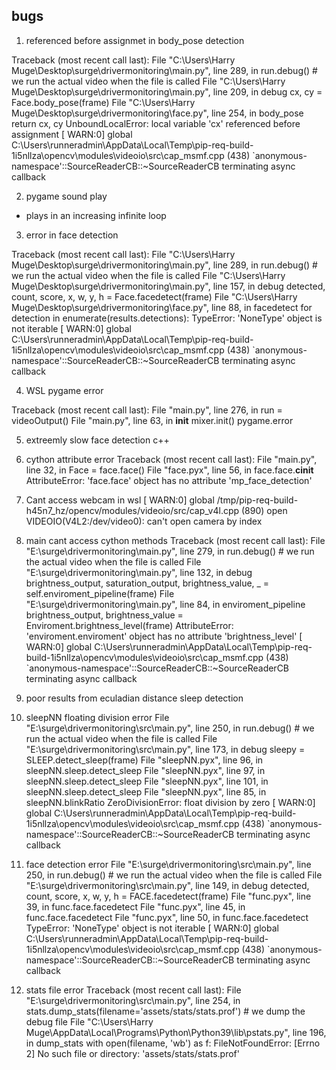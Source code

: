 ## bugs

1. referenced before assignmet in body_pose detection

Traceback (most recent call last):
  File "C:\Users\Harry Muge\Desktop\surge\drivermonitoring\main.py", line 289, in <module>
    run.debug() # we run the actual video when the file is called
  File "C:\Users\Harry Muge\Desktop\surge\drivermonitoring\main.py", line 209, in debug
    cx, cy = Face.body_pose(frame)
  File "C:\Users\Harry Muge\Desktop\surge\drivermonitoring\face.py", line 254, in body_pose
    return cx, cy
UnboundLocalError: local variable 'cx' referenced before assignment
[ WARN:0] global C:\Users\runneradmin\AppData\Local\Temp\pip-req-build-1i5nllza\opencv\modules\videoio\src\cap_msmf.cpp (438) `anonymous-namespace'::SourceReaderCB::~SourceReaderCB terminating async callback

2. pygame sound play

- plays in an increasing infinite loop

3. error in face detection

Traceback (most recent call last):
  File "C:\Users\Harry Muge\Desktop\surge\drivermonitoring\main.py", line 289, in <module>
    run.debug() # we run the actual video when the file is called
  File "C:\Users\Harry Muge\Desktop\surge\drivermonitoring\main.py", line 157, in debug
    detected, count, score, x, w, y, h = Face.facedetect(frame)
  File "C:\Users\Harry Muge\Desktop\surge\drivermonitoring\face.py", line 88, in facedetect
    for detection in enumerate(results.detections):
TypeError: 'NoneType' object is not iterable
[ WARN:0] global C:\Users\runneradmin\AppData\Local\Temp\pip-req-build-1i5nllza\opencv\modules\videoio\src\cap_msmf.cpp (438) `anonymous-namespace'::SourceReaderCB::~SourceReaderCB terminating async callback

4. WSL pygame error

Traceback (most recent call last):
  File "main.py", line 276, in <module>
    run = videoOutput()
  File "main.py", line 63, in __init__
    mixer.init()
pygame.error

5. extreemly slow face detection c++

6. cython attribute error
Traceback (most recent call last):
  File "main.py", line 32, in <module>
    Face = face.face()
  File "face.pyx", line 56, in face.face.__cinit__
AttributeError: 'face.face' object has no attribute 'mp_face_detection'

7. Cant access webcam in wsl
[ WARN:0] global /tmp/pip-req-build-h45n7_hz/opencv/modules/videoio/src/cap_v4l.cpp (890) open VIDEOIO(V4L2:/dev/video0): can't open camera by index

8. main cant access cython methods
Traceback (most recent call last):
  File "E:\surge\drivermonitoring\main.py", line 279, in <module>
    run.debug() # we run the actual video when the file is called
  File "E:\surge\drivermonitoring\main.py", line 132, in debug
    brightness_output, saturation_output, brightness_value, _ = self.enviroment_pipeline(frame)
  File "E:\surge\drivermonitoring\main.py", line 84, in enviroment_pipeline
    brightness_output, brightness_value = Enviroment.brightness_level(frame)
AttributeError: 'enviroment.enviroment' object has no attribute 'brightness_level'
[ WARN:0] global C:\Users\runneradmin\AppData\Local\Temp\pip-req-build-1i5nllza\opencv\modules\videoio\src\cap_msmf.cpp (438) `anonymous-namespace'::SourceReaderCB::~SourceReaderCB terminating async callback

9. poor results from eculadian distance sleep detection

10. sleepNN floating division error
 File "E:\surge\drivermonitoring\src\main.py", line 250, in <module>
    run.debug() # we run the actual video when the file is called
  File "E:\surge\drivermonitoring\src\main.py", line 173, in debug
    sleepy = SLEEP.detect_sleep(frame)
  File "sleepNN.pyx", line 96, in sleepNN.sleep.detect_sleep
  File "sleepNN.pyx", line 97, in sleepNN.sleep.detect_sleep
  File "sleepNN.pyx", line 101, in sleepNN.sleep.detect_sleep
  File "sleepNN.pyx", line 85, in sleepNN.blinkRatio
ZeroDivisionError: float division by zero
[ WARN:0] global C:\Users\runneradmin\AppData\Local\Temp\pip-req-build-1i5nllza\opencv\modules\videoio\src\cap_msmf.cpp (438) `anonymous-namespace'::SourceReaderCB::~SourceReaderCB terminating async callback

11. face detection error
  File "E:\surge\drivermonitoring\src\main.py", line 250, in <module>
    run.debug() # we run the actual video when the file is called
  File "E:\surge\drivermonitoring\src\main.py", line 149, in debug
    detected, count, score, x, w, y, h = FACE.facedetect(frame)
  File "func.pyx", line 39, in func.face.facedetect
  File "func.pyx", line 45, in func.face.facedetect
  File "func.pyx", line 50, in func.face.facedetect
TypeError: 'NoneType' object is not iterable
[ WARN:0] global C:\Users\runneradmin\AppData\Local\Temp\pip-req-build-1i5nllza\opencv\modules\videoio\src\cap_msmf.cpp (438) `anonymous-namespace'::SourceReaderCB::~SourceReaderCB terminating async callback

12. stats file error
Traceback (most recent call last):
  File "E:\surge\drivermonitoring\src\main.py", line 254, in <module>
    stats.dump_stats(filename='assets/stats/stats.prof') # we dump the debug file
  File "C:\Users\Harry Muge\AppData\Local\Programs\Python\Python39\lib\pstats.py", line 196, in dump_stats
    with open(filename, 'wb') as f:
FileNotFoundError: [Errno 2] No such file or directory: 'assets/stats/stats.prof'










